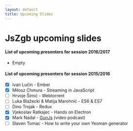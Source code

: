 ```yaml
---
layout: default
title: Upcoming Slides
---
```


# JsZgb upcoming slides
#### List of upcoming presenters for session 2016/2017

* Empty


#### List of upcoming presenters for session 2015/2016

* [X] Ivan Lučin - Ember
* [X] Miłosz Chmura  - Streaming in JavaScript
* [ ] Hrvoje Šimić - Webtorrent
* [ ] Luka Blažecki & Matija Marohnić - ES6 & ES7
* [ ] Dino Trojak - Redux
* [X] Vjekoslav Ratkajec - Hands on Electron
* [X] Mark Nadal - [GunJs](http://gun.js.org/#step1) (video podcast)
* [ ] Slaven Tomac - How to write your own Yeoman generator
